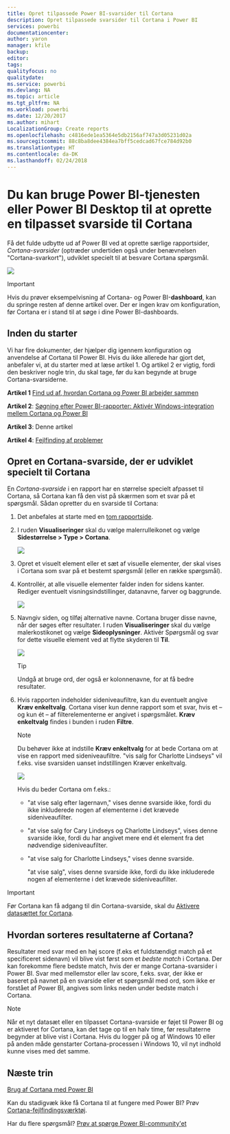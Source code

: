 ```yaml
---
title: Opret tilpassede Power BI-svarsider til Cortana
description: Opret tilpassede svarsider til Cortana i Power BI
services: powerbi
documentationcenter: 
author: yaron
manager: kfile
backup: 
editor: 
tags: 
qualityfocus: no
qualitydate: 
ms.service: powerbi
ms.devlang: NA
ms.topic: article
ms.tgt_pltfrm: NA
ms.workload: powerbi
ms.date: 12/20/2017
ms.author: mihart
LocalizationGroup: Create reports
ms.openlocfilehash: c4816ede1ea5364e5db2156af747a3d05231d02a
ms.sourcegitcommit: 88c8ba8dee4384ea7bff5cedcad67fce784d92b0
ms.translationtype: HT
ms.contentlocale: da-DK
ms.lasthandoff: 02/24/2018
---
```

# <a name="use-power-bi-service-or-power-bi-desktop-to-create-a-custom-answer-page-for-cortana"></a>Du kan bruge Power BI-tjenesten eller Power BI Desktop til at oprette en tilpasset svarside til Cortana
Få det fulde udbytte ud af Power BI ved at oprette særlige rapportsider, *Cortana-svarsider* (optræder undertiden også under benævnelsen "Cortana-svarkort"), udviklet specielt til at besvare Cortana spørgsmål.

![](media/service-cortana-answer-cards/power-bi-cortana.png)

> [!IMPORTANT]
> Hvis du prøver eksempelvisning af Cortana- og Power BI-**dashboard**, kan du springe resten af denne artikel over. Der er ingen krav om konfiguration, før Cortana er i stand til at søge i dine Power BI-dashboards.
> 
> 

## <a name="before-you-begin"></a>Inden du starter
Vi har fire dokumenter, der hjælper dig igennem konfiguration og anvendelse af Cortana til Power BI. Hvis du ikke allerede har gjort det, anbefaler vi, at du starter med at læse artikel 1. Og artikel 2 er vigtig, fordi den beskriver nogle trin, du skal tage, før du kan begynde at bruge Cortana-svarsiderne.

**Artikel 1** [Find ud af, hvordan Cortana og Power BI arbejder sammen](service-cortana-intro.md)

**Artikel 2**: [Søgning efter Power BI-rapporter: Aktivér Windows-integration mellem Cortana og Power BI](service-cortana-enable.md)

**Artikel 3**: Denne artikel

**Artikel 4**: [Fejlfinding af problemer](service-cortana-troubleshoot.md)

## <a name="create-a-cortana-answer-page-designed-specifically-for-cortana"></a>Opret en Cortana-svarside, der er udviklet specielt til Cortana
En *Cortana-svarside* i en rapport har en størrelse specielt afpasset til Cortana, så Cortana kan få den vist på skærmen som et svar på et spørgsmål.  Sådan opretter du en svarside til Cortana:

1. Det anbefales at starte med en [tom rapportside](power-bi-report-add-page.md).
2. I ruden **Visualiseringer** skal du vælge malerrulleikonet og vælge **Sidestørrelse > Type > Cortana**.
   
    ![](media/service-cortana-answer-cards/pbi-cortana-page-size-new.png)
3. Opret et visuelt element eller et sæt af visuelle elementer, der skal vises i Cortana som svar på et bestemt spørgsmål (eller en række spørgsmål).
4. Kontrollér, at alle visuelle elementer falder inden for sidens kanter.  Rediger eventuelt visningsindstillinger, datanavne, farver og baggrunde.  
   
    ![](media/service-cortana-answer-cards/pbi_cortana_modify-new.png)
5. Navngiv siden, og tilføj alternative navne.  Cortana bruger disse navne, når der søges efter resultater. I ruden **Visualiseringer** skal du vælge malerkostikonet og vælge **Sideoplysninger**. Aktivér Spørgsmål og svar for dette visuelle element ved at flytte skyderen til **Til**.
   
    ![](media/service-cortana-answer-cards/pbi_cortana_names-newer.png)
   
   > [!TIP]
   > Undgå at bruge ord, der også er kolonnenavne, for at få bedre resultater.
   > 
   > 
6. Hvis rapporten indeholder sideniveaufiltre, kan du eventuelt angive **Kræv enkeltvalg**. Cortana viser kun denne rapport som et svar, hvis et – og kun ét – af filterelementerne er angivet i spørgsmålet. **Kræv enkeltvalg** findes i bunden i ruden **Filtre**.
   
   > [!NOTE]
   > Du behøver ikke at indstille **Kræv enkeltvalg** for at bede Cortana om at vise en rapport med sideniveaufiltre.  "vis salg for Charlotte Lindseys" vil f.eks. vise svarsiden uanset indstillingen Kræver enkeltvalg.
   > 
   > 
   
     ![](media/service-cortana-answer-cards/pbi-cortana-single-selection-new.png)
   
      Hvis du beder Cortana om f.eks.:
   
   * "at vise salg efter lagernavn," vises denne svarside ikke, fordi du ikke inkluderede nogen af elementerne i det krævede sideniveaufilter.
   * "at vise salg for Cary Lindseys og Charlotte Lindseys", vises denne svarside ikke, fordi du har angivet mere end ét element fra det nødvendige sideniveaufilter.
   * "at vise salg for Charlotte Lindseys," vises denne svarside.
     
     "at vise salg", vises denne svarside ikke, fordi du ikke inkluderede nogen af elementerne i det krævede sideniveaufilter.

> [!IMPORTANT]
> Før Cortana kan få adgang til din Cortana-svarside, skal du [Aktivere datasættet for Cortana](service-cortana-enable.md).
> 
> 

## <a name="how-does-cortana-order-the-results"></a>Hvordan sorteres resultaterne af Cortana?
Resultater med svar med en høj score (f.eks et fuldstændigt match på et specificeret sidenavn) vil blive vist først som et *bedste match* i Cortana. Der kan forekomme flere bedste match, hvis der er mange Cortana-svarsider i Power BI. Svar med mellemstor eller lav score, f.eks. svar, der ikke er baseret på navnet på en svarside eller et spørgsmål med ord, som ikke er forstået af Power BI, angives som links neden under bedste match i Cortana.

> [!NOTE]
> Når et nyt datasæt eller en tilpasset Cortana-svarside er føjet til Power BI og er aktiveret for Cortana, kan det tage op til en halv time, før resultaterne begynder at blive vist i Cortana. Hvis du logger på og af Windows 10 eller på anden måde genstarter Cortana-processen i Windows 10, vil nyt indhold kunne vises med det samme.
> 
> 

## <a name="next-steps"></a>Næste trin
[Brug af Cortana med Power BI](service-cortana-intro.md)

Kan du stadigvæk ikke få Cortana til at fungere med Power BI?  Prøv [Cortana-fejlfindingsværktøj](service-cortana-troubleshoot.md).

Har du flere spørgsmål? [Prøv at spørge Power BI-community'et](http://community.powerbi.com/)

